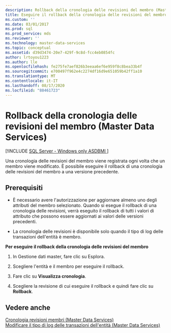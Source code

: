 ```yaml
---
description: Rollback della cronologia delle revisioni del membro (Master Data Services)
title: Eseguire il rollback della cronologia delle revisioni del membro
ms.custom: ''
ms.date: 03/01/2017
ms.prod: sql
ms.prod_service: mds
ms.reviewer: ''
ms.technology: master-data-services
ms.topic: conceptual
ms.assetid: d39d3474-20e7-429f-9c8d-fcc4eb0854fc
author: lrtoyou1223
ms.author: lle
ms.openlocfilehash: fe275fe7aef826b3eeaa6ef6e959f8c8bea33b4f
ms.sourcegitcommit: e700497f962e4c2274df16d9e651059b42ff1a10
ms.translationtype: MT
ms.contentlocale: it-IT
ms.lasthandoff: 08/17/2020
ms.locfileid: "88461723"
---
```

# <a name="rollback-member-revision-history-master-data-services"></a>Rollback della cronologia delle revisioni del membro (Master Data Services)

[!INCLUDE [SQL Server - Windows only ASDBMI  ](../includes/applies-to-version/sql-windows-only-asdbmi.md)]

  Una cronologia delle revisioni del membro viene registrata ogni volta che un membro viene modificato. È possibile eseguire il rollback di una cronologia delle revisioni del membro a una versione precedente.  
  
## <a name="prerequisites"></a>Prerequisiti  
  
-   È necessario avere l'autorizzazione per aggiornare almeno uno degli attributi del membro selezionato. Quando si esegue il rollback di una cronologia delle revisioni, verrà eseguito il rollback di tutti i valori di attributo che possono essere aggiornati ai valori delle versioni precedenti.  
  
-   La cronologia delle revisioni è disponibile solo quando il tipo di log delle transazioni dell'entità è membro.  
  
 **Per eseguire il rollback della cronologia delle revisioni del membro**  
  
1.  In Gestione dati master, fare clic su Esplora.  
  
2.  Scegliere l'entità e il membro per eseguire il rollback.  
  
3.  Fare clic su **Visualizza cronologia**.  
  
4.  Scegliere la revisione di cui eseguire il rollback e quindi fare clic su **Rollback**.  
  
## <a name="see-also"></a>Vedere anche  
 [Cronologia revisioni membri &#40;Master Data Services&#41;](../master-data-services/member-revision-history-master-data-services.md)   
 [Modificare il tipo di log delle transazioni dell'entità &#40;Master Data Services&#41;](../master-data-services/change-the-entity-transaction-log-type-master-data-services.md)  
  
  
